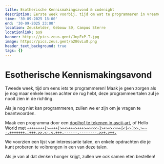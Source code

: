 ```yaml
---
title: Esotherische Kennismakingsavond & codenight
description: Eerste week voorbij, tijd om wat te programmeren in vreemde talen!
time: '30-09-2025 18:00'
end: '30-09-2025 23:00'
location: Zeuskelder, Gebouw S9, Campus Sterre
locationlink: $s9
banner: https://pics.zeus.gent/JnpFxP-T.jpg
image: https://pics.zeus.gent/a28GvLuO.png
header_text_background: true
tags: {}
---
```


# Esotherische Kennismakingsavond

Tweede week, tijd om eens iets te programmeren! Maak je geen zorgen als je nog maar enkele lessen achter de rug hebt, deze programmeertalen zul je nooit zien in de richting.

Als je nog niet kan programmeren, zullen we er zijn om je vragen te beantwoorden.

Maak een programma door een [doolhof te tekenen in ascii-art](https://esolangs.org/wiki/Maze), of Hello World met
    [`++++++++[>++++[>++>+++>+++>+<<<<-]>+>+>->>+[<]<-]>>.>---.+++++++..+++.>>.<-.<.+++.------.--------.>>+.>++.`](https://en.wikipedia.org/wiki/Brainfuck)

We voorzien een lijst van interessante talen, en enkele opdrachten die je kunt proberen te volbrengen in een van deze talen.

Als je van al dat denken honger krijgt, zullen we ook samen eten bestellen!
